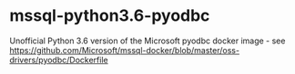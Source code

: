 # mssql-python3.6-pyodbc

Unofficial Python 3.6 version of the Microsoft pyodbc docker image - see https://github.com/Microsoft/mssql-docker/blob/master/oss-drivers/pyodbc/Dockerfile
